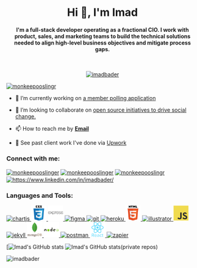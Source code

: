 <h1 align="center">Hi 👋, I'm Imad</h1>

<h4 align="center">I'm a full-stack developer operating as a fractional CIO. I work with product, sales, and marketing teams to build the technical solutions needed to align high-level business objectives and mitigate process gaps.</h4>

</br>
  
<p align="center"> <a href="https://github.com/imadbader/github-profile-trophy"><img src="https://github-profile-trophy.vercel.app/?username=imadbader&theme=flat&margin-w=20?username=imadbader" alt="imadbader" /></a> </p>

<p align="left"> <a href="https://twitter.com/monkeepooslingr" target="blank"><img src="https://img.shields.io/twitter/follow/monkeepooslingr?logo=twitter&style=for-the-badge" alt="monkeepooslingr" /></a> </p>

- 🔭 I’m currently working on [a member polling application](https://polls-777251066.development.catalystserverless.com/app/)

- 👯 I’m looking to collaborate on [open source initiatives to drive social change.](https://github.com/ciudadanointeligente/write-it)

- 📫 How to reach me by **[Email](mailto:sleepy.ice0153@fastmail.com)**

- 📄 See past client work I've done via [Upwork](https://www.upwork.com/freelancers/ibader)


<h3 align="left">Connect with me:</h3>
<p align="left">
<a href="https://codepen.io/monkeepooslinger" target="blank"><img align="center" src="https://raw.githubusercontent.com/rahuldkjain/github-profile-readme-generator/master/src/images/icons/Social/codepen.svg" alt="monkeepooslinger" height="30" width="40" /></a>
<a href="https://dev.to/monkeepooslinger" target="blank"><img align="center" src="https://raw.githubusercontent.com/rahuldkjain/github-profile-readme-generator/master/src/images/icons/Social/devto.svg" alt="monkeepooslinger" height="30" width="40" /></a>
<a href="https://twitter.com/monkeepooslingr" target="blank"><img align="center" src="https://raw.githubusercontent.com/rahuldkjain/github-profile-readme-generator/master/src/images/icons/Social/twitter.svg" alt="monkeepooslingr" height="30" width="40" /></a>
<a href="https://linkedin.com/in/https://www.linkedin.com/in/imadbader/" target="blank"><img align="center" src="https://raw.githubusercontent.com/rahuldkjain/github-profile-readme-generator/master/src/images/icons/Social/linked-in-alt.svg" alt="https://www.linkedin.com/in/imadbader/" height="30" width="40" /></a>
</p>

<h3 align="left">Languages and Tools:</h3>
<p align="left"> <a href="https://www.chartjs.org" target="_blank" rel="noreferrer"> <img src="https://www.chartjs.org/media/logo-title.svg" alt="chartjs" width="40" height="40"/> </a> <a href="https://www.w3schools.com/css/" target="_blank" rel="noreferrer"> <img src="https://raw.githubusercontent.com/devicons/devicon/master/icons/css3/css3-original-wordmark.svg" alt="css3" width="40" height="40"/> </a> <a href="https://expressjs.com" target="_blank" rel="noreferrer"> <img src="https://raw.githubusercontent.com/devicons/devicon/master/icons/express/express-original-wordmark.svg" alt="express" width="40" height="40"/> </a> <a href="https://www.figma.com/" target="_blank" rel="noreferrer"> <img src="https://www.vectorlogo.zone/logos/figma/figma-icon.svg" alt="figma" width="40" height="40"/> </a> <a href="https://git-scm.com/" target="_blank" rel="noreferrer"> <img src="https://www.vectorlogo.zone/logos/git-scm/git-scm-icon.svg" alt="git" width="40" height="40"/> </a> <a href="https://heroku.com" target="_blank" rel="noreferrer"> <img src="https://www.vectorlogo.zone/logos/heroku/heroku-icon.svg" alt="heroku" width="40" height="40"/> </a> <a href="https://www.w3.org/html/" target="_blank" rel="noreferrer"> <img src="https://raw.githubusercontent.com/devicons/devicon/master/icons/html5/html5-original-wordmark.svg" alt="html5" width="40" height="40"/> </a> <a href="https://www.adobe.com/in/products/illustrator.html" target="_blank" rel="noreferrer"> <img src="https://www.vectorlogo.zone/logos/adobe_illustrator/adobe_illustrator-icon.svg" alt="illustrator" width="40" height="40"/> </a> <a href="https://developer.mozilla.org/en-US/docs/Web/JavaScript" target="_blank" rel="noreferrer"> <img src="https://raw.githubusercontent.com/devicons/devicon/master/icons/javascript/javascript-original.svg" alt="javascript" width="40" height="40"/> </a> <a href="https://jekyllrb.com/" target="_blank" rel="noreferrer"> <img src="https://www.vectorlogo.zone/logos/jekyllrb/jekyllrb-icon.svg" alt="jekyll" width="40" height="40"/> </a> <a href="https://www.mongodb.com/" target="_blank" rel="noreferrer"> <img src="https://raw.githubusercontent.com/devicons/devicon/master/icons/mongodb/mongodb-original-wordmark.svg" alt="mongodb" width="40" height="40"/> </a> <a href="https://nodejs.org" target="_blank" rel="noreferrer"> <img src="https://raw.githubusercontent.com/devicons/devicon/master/icons/nodejs/nodejs-original-wordmark.svg" alt="nodejs" width="40" height="40"/> </a> <a href="https://postman.com" target="_blank" rel="noreferrer"> <img src="https://www.vectorlogo.zone/logos/getpostman/getpostman-icon.svg" alt="postman" width="40" height="40"/> </a> <a href="https://reactjs.org/" target="_blank" rel="noreferrer"> <img src="https://raw.githubusercontent.com/devicons/devicon/master/icons/react/react-original-wordmark.svg" alt="react" width="40" height="40"/> </a> <a href="https://zapier.com" target="_blank" rel="noreferrer"> <img src="https://www.vectorlogo.zone/logos/zapier/zapier-icon.svg" alt="zapier" width="40" height="40"/> </a> </p>

[![Imad's GitHub stats](https://github-readme-stats.vercel.app/api?username=imadbader&show_icons=true&theme=calm&locale=en)
![Imad's GitHub stats(private repos)](https://github-readme-streak-stats.herokuapp.com/?user=imadbader&theme=calm&hide_border=true)

<p><img align="left" src="https://github-readme-stats.vercel.app/api/top-langs?username=imadbader&show_icons=true&theme=calm&locale=en" alt="imadbader" /></p>
